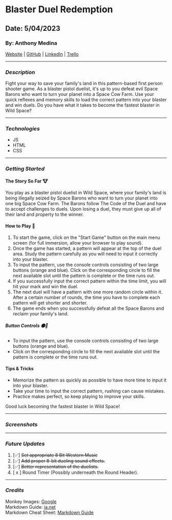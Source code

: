 # Blaster Duel Redemption

## Date: 5/04/2023

### By: Anthony Medina

[Website](https://www.anthonyjmedina.com/) | [GitHub](https://github.com/ajm24027) | [LinkedIn](https://www.linkedin.com/in/anthonyjmedina/) | [Trello](https://trello.com/w/design_playground/home)

---

### **_Description_**

Fight your way to save your family's land in this pattern-based first person shooter game. As a blaster pistol duelist, it's up to you defeat evil Space Barons who want to turn your planet into a Space Cow Farm. Use your quick reflexes and memory skills to load the correct pattern into your blaster and win duels. Do you have what it takes to become the fastest blaster in Wild Space?

---

### **_Technologies_**

- JS
- HTML
- CSS

---

### **_Getting Started_**

#### **The Story So Far** 🐮

You play as a blaster pistol duelist in Wild Space, where your family's land is being illegally seized by Space Barons who want to turn your planet into one big Space Cow Farm. The Barons follow The Code of the Duel and have to accept challenges to duels. Upon losing a duel, they must give up all of their land and property to the winner.

#### **How to Play** 🔫

1. To start the game, click on the "Start Game" button on the main menu screen (for full immersion, allow your browser to play sound).
2. Once the game has started, a pattern will appear at the top of the duel area. Study the pattern carefully as you will need to input it correctly into your blaster.
3. To input the pattern, use the console controls consisting of two large buttons (orange and blue). Click on the corresponding circle to fill the next available slot until the pattern is complete or the time runs out.
4. If you successfully input the correct pattern within the time limit, you will hit your mark and win the duel.
5. The next duel will have a pattern with one more random circle within it. After a certain number of rounds, the time you have to complete each pattern will get shorter and shorter.
6. The game ends when you successfully defeat all the Space Barons and reclaim your family's land.

##### **Button Controls** 🟠🔵

- To input the pattern, use the console controls consisting of two large buttons (orange and blue).
- Click on the corresponding circle to fill the next available slot until the pattern is complete or the time runs out.

#### **Tips & Tricks**

- Memorize the pattern as quickly as possible to have more time to input it into your blaster.
- Take your time to input the correct pattern, rushing can cause mistakes.
- Practice makes perfect, so keep playing to improve your skills.

Good luck becoming the fastest blaster in Wild Space!

---

### **_Screenshots_**

---

### **_Future Updates_**

1. [✅] ~~Set appropriate 8 Bit Western Music~~
2. [✅] ~~Add proper 8-bit dueling sound effects.~~
3. [✅] ~~Better representation of the duelists.~~
4. [ x ] Round Timer (Possibly underneath the Round Header).

---

### **_Credits_**

Monkey Images: [Google](google.com)<br />
Markdown Guide: [ia.net](https://ia.net/writer/support/general/markdown-guide)<br />
Markdown Cheat Sheet: [Markdown Guide](https://www.markdownguide.org/cheat-sheet/)<br />
